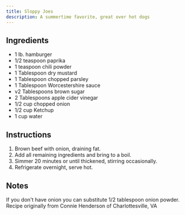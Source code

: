```yaml
---
title: Sloppy Joes
description: A summertime favorite, great over hot dogs
---
```

## Ingredients

- 1 lb. hamburger
- 1/2 teaspoon paprika
- 1 teaspoon chili powder
- 1 Tablespoon dry mustard
- 1 Tablespoon chopped parsley
- 1 Tablespoon Worcestershire sauce
- v2 Tablespoons brown sugar
- 2 Tablespoons apple cider vinegar
- 1/2 cup chopped onion
- 1/2 cup Ketchup
- 1 cup water

## Instructions

1. Brown beef with onion, draining fat.
1. Add all remaining ingredients and bring to a boil.
1. Simmer 20 minutes or until thickened, stirring occasionally.
1. Refrigerate overnight, serve hot.

## Notes
If you don't have onion you can substitute 1/2 tablespoon onion powder.
Recipe originally from Connie Henderson of Charlottesville, VA
